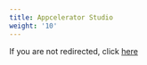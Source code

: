 ```yaml
---
title: Appcelerator Studio
weight: '10'
---
```

 If you are not redirected, click [here](/guide/Axway_Appcelerator_Studio/)

